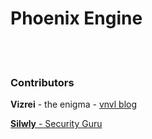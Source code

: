 <h1>Phoenix Engine</h1>
<br>
<br>
<h3>Contributors</h3>
<p><b>Vizrei</b> - the enigma - <a href="http://vnvl.co">vnvl blog</href></p>
<p><b>Silwly</b> - Security Guru</p>
<br>

